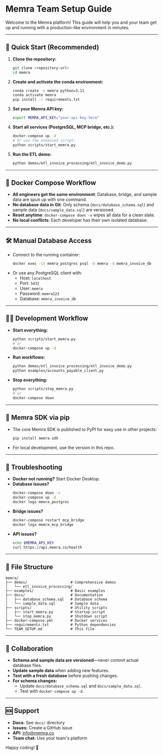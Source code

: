# Memra Team Setup Guide

Welcome to the Memra platform! This guide will help you and your team get up and running with a production-like environment in minutes.

---

## 🚀 Quick Start (Recommended)

1. **Clone the repository:**
   ```bash
   git clone <repository-url>
   cd memra
   ```
2. **Create and activate the conda environment:**
   ```bash
   conda create -n memra python=3.11
   conda activate memra
   pip install -r requirements.txt
   ```
3. **Set your Memra API key:**
   ```bash
   export MEMRA_API_KEY="your-api-key-here"
   ```
4. **Start all services (PostgreSQL, MCP bridge, etc.):**
   ```bash
   docker-compose up -d
   # Or use the enhanced script:
   python scripts/start_memra.py
   ```
5. **Run the ETL demo:**
   ```bash
   python demos/etl_invoice_processing/etl_invoice_demo.py
   ```

---

## 🐳 Docker Compose Workflow
- **All engineers get the same environment**: Database, bridge, and sample data are spun up with one command.
- **No database data in Git**: Only schema (`docs/database_schema.sql`) and sample data (`docs/sample_data.sql`) are versioned.
- **Reset anytime**: `docker-compose down -v` wipes all data for a clean slate.
- **No local conflicts**: Each developer has their own isolated database.

---

## 🛠️ Manual Database Access
- Connect to the running container:
  ```bash
  docker exec -it memra_postgres psql -U memra -d memra_invoice_db
  ```
- Or use any PostgreSQL client with:
  - Host: `localhost`
  - Port: `5432`
  - User: `memra`
  - Password: `memra123`
  - Database: `memra_invoice_db`

---

## 🧑‍💻 Development Workflow
- **Start everything:**
  ```bash
  python scripts/start_memra.py
  # or
  docker-compose up -d
  ```
- **Run workflows:**
  ```bash
  python demos/etl_invoice_processing/etl_invoice_demo.py
  python examples/accounts_payable_client.py
  ```
- **Stop everything:**
  ```bash
  python scripts/stop_memra.py
  # or
  docker-compose down
  ```

---

## 🐍 Memra SDK via pip
- The core Memra SDK is published to PyPI for easy use in other projects:
  ```bash
  pip install memra-sdk
  ```
- For local development, use the version in this repo.

---

## 📝 Troubleshooting
- **Docker not running?** Start Docker Desktop.
- **Database issues?**
  ```bash
  docker-compose down -v
  docker-compose up -d
  docker logs memra_postgres
  ```
- **Bridge issues?**
  ```bash
  docker-compose restart mcp_bridge
  docker logs memra_mcp_bridge
  ```
- **API issues?**
  ```bash
  echo $MEMRA_API_KEY
  curl https://api.memra.co/health
  ```

---

## 📁 File Structure
```
memra/
├── demos/                    # Comprehensive demos
│   └── etl_invoice_processing/
├── examples/                 # Basic examples
├── docs/                     # Documentation
│   ├── database_schema.sql   # Database schema
│   └── sample_data.sql       # Sample data
├── scripts/                  # Utility scripts
│   ├── start_memra.py        # Startup script
│   └── stop_memra.py         # Shutdown script
├── docker-compose.yml        # Docker services
├── requirements.txt          # Python dependencies
└── TEAM_SETUP.md             # This file
```

---

## 🤝 Collaboration
- **Schema and sample data are versioned**—never commit actual database files.
- **Update sample data** when adding new features.
- **Test with a fresh database** before pushing changes.
- **For schema changes:**
  - Update `docs/database_schema.sql` and `docs/sample_data.sql`.
  - Test with `docker-compose up -d`.

---

## 🆘 Support
- **Docs:** See `docs/` directory
- **Issues:** Create a GitHub issue
- **API:** info@memra.co
- **Team chat:** Use your team's platform

Happy coding! 🚀 